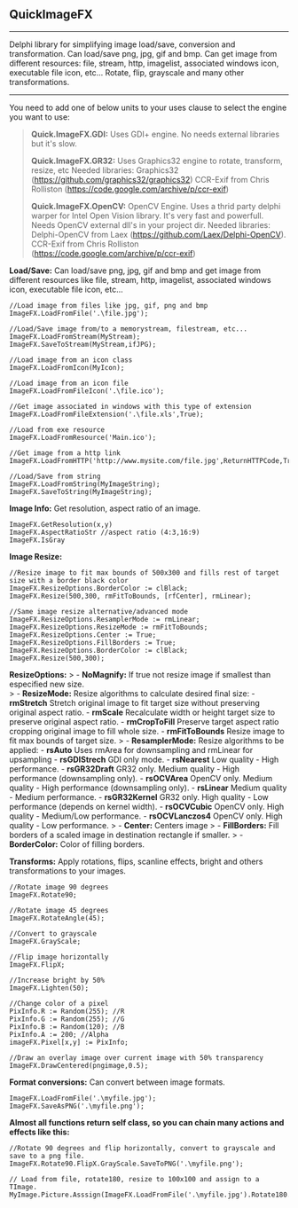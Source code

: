 ﻿**QuickImageFX**
--------
----------


Delphi library for simplifying image load/save, conversion and transformation. Can load/save png, jpg, gif and bmp. Can get image from different resources: file, stream, http, imagelist, associated windows icon, executable file icon, etc... Rotate, flip, grayscale and many other transformations.


----------
You need to add one of below units to your uses clause to select the engine you want to use:

> **Quick.ImageFX.GDI:** Uses GDI+ engine. No needs external libraries but it's slow.
>   
> **Quick.ImageFX.GR32:** Uses Graphics32 engine to rotate, transform, resize, etc
> Needed libraries:
> Graphics32 (https://github.com/graphics32/graphics32)
> CCR-Exif from Chris Rolliston (https://code.google.com/archive/p/ccr-exif)   
> 
> **Quick.ImageFX.OpenCV:** OpenCV Engine. Uses a thrid party delphi warper for Intel Open Vision library. It's very fast and powerfull. Needs OpenCV external dll's in your project dir.
> Needed libraries:  
> Delphi-OpenCV from Laex (https://github.com/Laex/Delphi-OpenCV).  
> CCR-Exif from Chris Rolliston (https://code.google.com/archive/p/ccr-exif)


**Load/Save:** Can load/save png, jpg, gif and bmp and get image from different resources like file, stream, http, imagelist, associated windows icon, executable file icon, etc...

	//Load image from files like jpg, gif, png and bmp
	ImageFX.LoadFromFile('.\file.jpg');
	
	//Load/Save image from/to a memorystream, filestream, etc...
	ImageFX.LoadFromStream(MyStream);
	ImageFX.SaveToStream(MyStream,ifJPG);
	
	//Load image from an icon class
	ImageFX.LoadFromIcon(MyIcon);
	
	//Load image from an icon file
	ImageFX.LoadFromFileIcon('.\file.ico');
	
	//Get image associated in windows with this type of extension
	ImageFX.LoadFromFileExtension('.\file.xls',True);
	
	//Load from exe resource
	ImageFX.LoadFromResource('Main.ico');
	
	//Get image from a http link
	ImageFX.LoadFromHTTP('http://www.mysite.com/file.jpg',ReturnHTTPCode,True);
	
	//Load/Save from string
	ImageFX.LoadFromString(MyImageString);
	ImageFX.SaveToString(MyImageString);
	
**Image Info:** Get resolution, aspect ratio of an image.

    ImageFX.GetResolution(x,y)
    ImageFX.AspectRatioStr //aspect ratio (4:3,16:9)
    ImageFX.IsGray

		
**Image Resize:**

    //Resize image to fit max bounds of 500x300 and fills rest of target size with a border black color
    ImageFX.ResizeOptions.BorderColor := clBlack; 
    ImageFX.Resize(500,300, rmFitToBounds, [rfCenter], rmLinear);

	//Same image resize alternative/advanced mode
	ImageFX.ResizeOptions.ResamplerMode := rmLinear;
	ImageFX.ResizeOptions.ResizeMode := rmFitToBounds;
	ImageFX.ResizeOptions.Center := True;
	ImageFX.ResizeOptions.FillBorders := True;
	ImageFX.ResizeOptions.BorderColor := clBlack;
	ImageFX.Resize(500,300);
    

**ResizeOptions:**
			> - **NoMagnify:** If true not resize image if smallest than especified new size.    
			> - **ResizeMode:** Resize algorithms to calculate desired final size:
				 - **rmStretch** Stretch original image to fit target size without preserving original aspect ratio.
	             - **rmScale** Recalculate width or height target size to preserve original aspect ratio.
	             - **rmCropToFill** Preserve target aspect ratio cropping original image to fill whole size.
	             - **rmFitToBounds** Resize image to fit max bounds of target size.
	        > - **ResamplerMode:** Resize algorithms to be applied:
		        - **rsAuto** Uses rmArea for downsampling and rmLinear for upsampling
                     - **rsGDIStrech** GDI only mode.
                     - **rsNearest** Low quality - High performance.
                     - **rsGR32Draft** GR32 only. Medium quality - High performance (downsampling only).
                     - **rsOCVArea** OpenCV only. Medium quality - High performance (downsampling only).
                     - **rsLinear** Medium quality - Medium performance.
                     - **rsGR32Kernel** GR32 only. High quality - Low performance (depends on kernel width).
                     - **rsOCVCubic** OpenCV only. High quality - Medium/Low performance.
                     - **rsOCVLanczos4** OpenCV only. High quality - Low performance.
	        > - **Center:** Centers image
	        > - **FillBorders:** Fill borders of a scaled image in destination rectangle if smaller.
	        > - **BorderColor:** Color of filling borders.

**Transforms:** Apply rotations, flips, scanline effects, bright  and others transformations to your images.

    //Rotate image 90 degrees
    ImageFX.Rotate90;
    
    //Rotate image 45 degrees
    ImageFX.RotateAngle(45);
    
    //Convert to grayscale
    ImageFX.GrayScale;
    
    //Flip image horizontally
    ImageFX.FlipX;
    
    //Increase bright by 50%
    ImageFX.Lighten(50);
    
    //Change color of a pixel
    PixInfo.R := Random(255); //R
    PixInfo.G := Random(255); //G
    PixInfo.B := Random(120); //B
    PixInfo.A := 200; //Alpha
    imageFX.Pixel[x,y] := PixInfo;
    
    //Draw an overlay image over current image with 50% transparency
    ImageFX.DrawCentered(pngimage,0.5);


**Format conversions:** Can convert between image formats.

    ImageFX.LoadFromFile('.\myfile.jpg');
    ImageFX.SaveAsPNG('.\myfile.png');


**Almost all functions return self class, so you can chain many actions and effects like this:**

    //Rotate 90 degrees and flip horizontally, convert to grayscale and save to a png file.
    ImageFX.Rotate90.FlipX.GrayScale.SaveToPNG('.\myfile.png');
        
    // Load from file, rotate180, resize to 100x100 and assign to a TImage.    MyImage.Picture.Asssign(ImageFX.LoadFromFile('.\myfile.jpg').Rotate180.Resize(100,100).AsBitmap);




